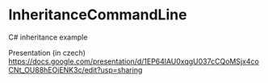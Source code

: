 # InheritanceCommandLine
C# inheritance example

Presentation (in czech) https://docs.google.com/presentation/d/1EP64lAU0xqgU037cCQoMSjx4coCNt_OU88hEOjENK3c/edit?usp=sharing
